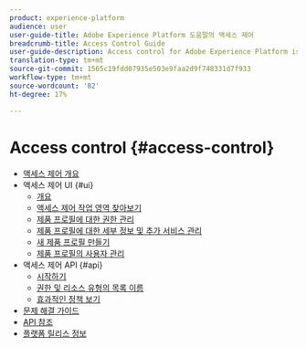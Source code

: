 ```yaml
---
product: experience-platform
audience: user
user-guide-title: Adobe Experience Platform 도움말의 액세스 제어
breadcrumb-title: Access Control Guide
user-guide-description: Access control for Adobe Experience Platform is provided through the Adobe Admin Console. This functionality leverages product profiles in Admin Console, which link users with permissions and sandboxes.
translation-type: tm+mt
source-git-commit: 1565c19fdd07935e503e9faa2d9f748331d7f933
workflow-type: tm+mt
source-wordcount: '82'
ht-degree: 17%

---
```



# Access control {#access-control}

* [액세스 제어 개요](home.md)
* 액세스 제어 UI {#ui}
   * [개요](ui/overview.md)
   * [액세스 제어 작업 영역 찾아보기](ui/browse.md)
   * [제품 프로필에 대한 권한 관리](ui/permissions.md)
   * [제품 프로필에 대한 세부 정보 및 추가 서비스 관리](ui/details-and-services.md)
   * [새 제품 프로필 만들기](ui/create-profile.md)
   * [제품 프로필의 사용자 관리](ui/users.md)
* 액세스 제어 API {#api}
   * [시작하기](api/getting-started.md)
   * [권한 및 리소스 유형의 목록 이름](api/permissions-and-resource-types.md)
   * [효과적인 정책 보기](api/effective-policies.md)
* [문제 해결 가이드](troubleshooting-guide.md)
* [API 참조](https://www.adobe.io/apis/experienceplatform/home/api-reference.html#!acpdr/swagger-specs/access-control.yaml)
* [플랫폼 릴리스 정보](https://www.adobe.com/go/platform-release-notes-en)